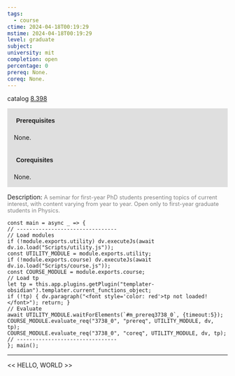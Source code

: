```yaml
---
tags:
  - course
ctime: 2024-04-18T00:19:29
mstime: 2024-04-18T00:19:29
level: graduate
subject: 
university: mit
completion: open
percentage: 0
prereq: None.
coreq: None.
---
```


catalog [8.398](http://student.mit.edu/catalog/m8b.html#8.398)

<span style="display: block; padding: 15px; background-color: rgb(100, 100, 100, 0.2);"><font id="m_prereq3738_0" style="display: block; font-family: Arial, sans-serif; font-weight: bold; padding: 5px">Prerequisites</font><br><span id="prereq3738_0">None.</span></span>
<span style="display: block; padding: 15px; background-color: rgb(100, 100, 100, 0.2);"><font id="m_coreq3738_0" style="display: block; font-family: Arial, sans-serif; font-weight: bold; padding: 5px">Corequisites</font><br><span id="coreq3738_0">None.</span></span>

<font style="">Description:</font>
<font style="color: grey; font-size: 0.8rem;">A seminar for first-year PhD students presenting topics of current interest, with content varying from year to year. Open only to first-year graduate students in Physics.</font>

```dataviewjs
const main = async _ => {
// --------------------------------
// Load modules
if (!module.exports.utility) dv.executeJs(await dv.io.load("Scripts/utility.js"));
const UTILITY_MODULE = module.exports.utility;
if (!module.exports.course) dv.executeJs(await dv.io.load("Scripts/course.js"));
const COURSE_MODULE = module.exports.course;
// Load tp
let tp = this.app.plugins.getPlugin("templater-obsidian").templater.current_functions_object;
if (!tp) { dv.paragraph("<font style='color: red'>tp not loaded!</font>"); return; }
// Evaluate
await UTILITY_MODULE.waitForElements(`#m_prereq3738_0`, {timeout:5});
COURSE_MODULE.evaluate_req("3738_0", "prereq", UTILITY_MODULE, dv, tp);
COURSE_MODULE.evaluate_req("3738_0", "coreq", UTILITY_MODULE, dv, tp);
// --------------------------------
}; main();
```

---

<< HELLO, WORLD >>

